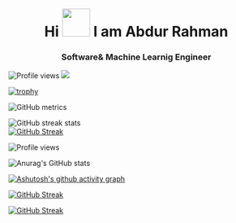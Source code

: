 
<h1 align="center"> Hi <img src="https://c.tenor.com/yWSRmymbuBkAAAAM/waving-hi.gif width="55px" height="55px" "> I am Abdur Rahman</h1> 

<h3 align="center"> Software& Machine Learnig Engineer </h3> 

![Profile views](https://gpvc.arturio.dev/Abdurrahmans)  ![](https://visitor-badge.glitch.me/badge?page_id=Abdurrahmans.Abdurrahmans)  



[![trophy](https://github-profile-trophy.vercel.app/?username=Abdurrahmans)](https://github.com/ryo-ma/github-profile-trophy)

![GitHub metrics](https://metrics.lecoq.io/Abdurrahmans)  

![GitHub streak stats](https://github-readme-streak-stats.herokuapp.com/?user=Abdurrahmans)  
[![GitHub Streak](https://streak-stats.demolab.com?user=Abdurrahmans&theme=tokyonight&border_radius=10)](https://git.io/streak-stats)

![Profile views](https://gpvc.arturio.dev/Abdurrahmans)  

![Anurag's GitHub stats](https://github-readme-stats.vercel.app/api?username=Abdurrahmans&theme=dark&show_icons=true)

[![Ashutosh's github activity graph](https://activity-graph.herokuapp.com/graph?username=Abdurrahmans&theme=react-dark)](https://github.com/ashutosh00710/github-readme-activity-graph)


[![GitHub Streak](https://streak-stats.demolab.com/?user=Abdurrahmans&currStreakNum=2FD3EB&fire=pink&sideLabels=F00&date_format=[Y.]n.j)](https://git.io/streak-stats)

[![GitHub Streak](https://streak-stats.demolab.com?user=Abdurrahmans&theme=vue-dark&border_radius=10)](https://git.io/streak-stats)
